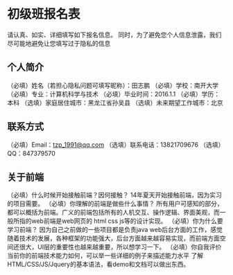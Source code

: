 # 初级班报名表

请认真、如实、详细填写如下报名信息。
同时，为了避免您个人信息泄露，我们尽可能地避免让您填写过于隐私的信息

## 个人简介

（必填）姓名（若担心隐私问题可填写昵称）：田志鹏
（必填）学校：南开大学
（必填）专业：计算机科学与技术
（必填）毕业时间：2016.1.1
（必填）学历：本科
（选填）家庭居住城市：黑龙江省孙吴县
（选填）未来期望工作城市：北京

## 联系方式

（必填）Email：tzp_1991@qq.com
（选填）联系电话：13821709676
（选填）QQ：847379570

## 关于前端

（必填）什么时候开始接触前端？因何接触？
	14年夏天开始接触前端，因为实习的项目需要。
（必填）你理解的前端是做些什么事情？
	所有用户可感知的部分，都可以概括为前端。广义的前端包括所有的人机交互、操作逻辑、界面美观，而一般所指的web前端是web网页的 html css js等的设计实现。
（必填）你为什么要学习前端？
	因为自己之前做的一些项目都是负责java web后台方面的工作，感觉随着技术的发展，各种框架的功能强大，后台方面越来越容易实现，而前端方面空间还很大，UI层的重要性也越来越重要，所以想学习一下。
（必填）你自我评价当前你的前端技术能力如何，可以举一些详细的例子来描述能力水平
	了解HTML/CSS/JS/Jquery的基本语法，看demo和文档可以做出东西。

